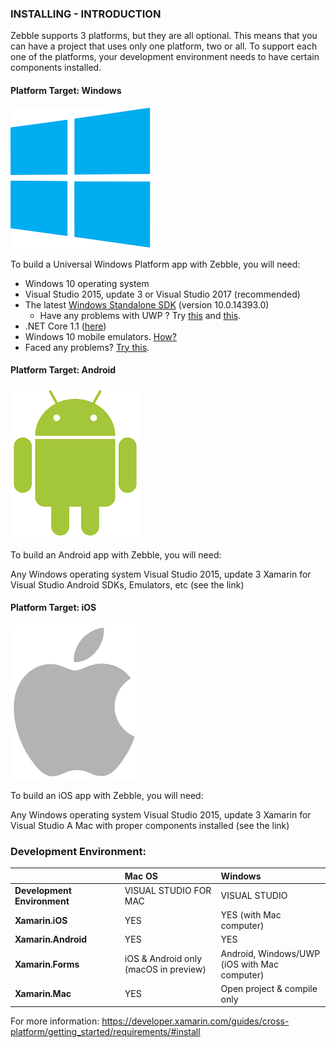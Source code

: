 [windows]: https://raw.githubusercontent.com/Geeksltd/Zebble.Docs/master/assets/installation/introduction/windows.png "Zebble-windows"
[android]: https://raw.githubusercontent.com/Geeksltd/Zebble.Docs/master/assets/installation/introduction/android.png "Zebble-windows"
[ios]: https://raw.githubusercontent.com/Geeksltd/Zebble.Docs/master/assets/installation/introduction/ios.png "Zebble-windows"

### INSTALLING - INTRODUCTION
Zebble supports 3 platforms, but they are all optional. This means that you can have a project that uses only one platform, two or all. To support each one of the platforms, your development environment needs to have certain components installed.

#### Platform Target: Windows

![windows]

To build a Universal Windows Platform app with Zebble, you will need:

- Windows 10 operating system
- Visual Studio 2015, update 3 or Visual Studio 2017 (recommended)
- The latest [Windows Standalone SDK](https://developer.microsoft.com/en-us/windows/downloads/windows-10-sdk) (version 10.0.14393.0) 
     - Have any problems with UWP ? Try [this](http://stackoverflow.com/questions/32408480/how-to-install-windows-10-universal-development-tools-in-vs-2015) and [this](http://stackoverflow.com/questions/31704614/universal-apps-template-missing-in-visual-studio-2015-community).
- .NET Core 1.1 ([here](https://www.microsoft.com/net/download/core))
- Windows 10 mobile emulators. [How?](http://stackoverflow.com/questions/31209172/cant-find-windows-10-emulators-in-visual-studio-2015)
- Faced any problems? [Try this](http://stackoverflow.com/search?q=zebble).
 

#### Platform Target: Android

![android]

To build an Android app with Zebble, you will need:

Any Windows operating system
Visual Studio 2015, update 3
Xamarin for Visual Studio
Android SDKs, Emulators, etc (see the link)
 

#### Platform Target: iOS

![ios]

To build an iOS app with Zebble, you will need:

Any Windows operating system
Visual Studio 2015, update 3
Xamarin for Visual Studio
A Mac with proper components installed (see the link)
### Development Environment:
|                             |  Mac OS                 | Windows              |
| :-----------                | :-----------            | :------------        |
| **Development Environment** | VISUAL STUDIO FOR MAC   | VISUAL STUDIO        |
| **Xamarin.iOS**             | YES                     | YES (with Mac computer) |
| **Xamarin.Android**         | YES                     | YES                   |
| **Xamarin.Forms**           | iOS & Android only <br> (macOS in preview) | Android, Windows/UWP <br> (iOS with Mac computer) |
| **Xamarin.Mac**             | YES                     | Open project & compile only |

For more information: https://developer.xamarin.com/guides/cross-platform/getting_started/requirements/#install